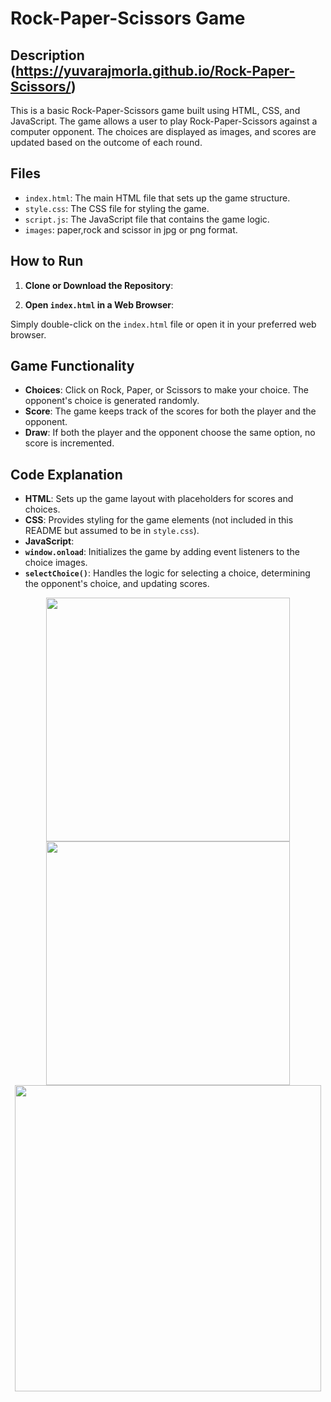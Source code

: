 # Rock-Paper-Scissors Game

## Description (https://yuvarajmorla.github.io/Rock-Paper-Scissors/)

This is a basic Rock-Paper-Scissors game built using HTML, CSS, and JavaScript. The game allows a user to play Rock-Paper-Scissors against a computer opponent. The choices are displayed as images, and scores are updated based on the outcome of each round.

## Files

- `index.html`: The main HTML file that sets up the game structure.
- `style.css`: The CSS file for styling the game.
- `script.js`: The JavaScript file that contains the game logic.
- `images`: paper,rock and scissor in jpg or png format.

## How to Run

1. **Clone or Download the Repository**: 


2. **Open `index.html` in a Web Browser**: 

Simply double-click on the `index.html` file or open it in your preferred web browser.

## Game Functionality

- **Choices**: Click on Rock, Paper, or Scissors to make your choice. The opponent's choice is generated randomly.
- **Score**: The game keeps track of the scores for both the player and the opponent. 
- **Draw**: If both the player and the opponent choose the same option, no score is incremented.

## Code Explanation

- **HTML**: Sets up the game layout with placeholders for scores and choices.
- **CSS**: Provides styling for the game elements (not included in this README but assumed to be in `style.css`).
- **JavaScript**:
- **`window.onload`**: Initializes the game by adding event listeners to the choice images.
- **`selectChoice()`**: Handles the logic for selecting a choice, determining the opponent's choice, and updating scores.


<p align="center">
  <img src="https://github.com/user-attachments/assets/613f6b8f-b69c-41cc-a051-614563627e4d" width="390" />
  <img src="https://github.com/user-attachments/assets/24572211-e5ff-4df4-8065-cbe916196d76" width="390" />
  <img src="https://github.com/user-attachments/assets/cb2d7850-df47-4073-aa49-2f3a9bc786f2" width="490" />
</p>

